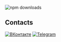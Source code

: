 ![npm downloads](https://img.shields.io/npm-stat/dy/SergTyapkin?label=npm%20downloads&link=https%3A%2F%2Fwww.npmjs.com%2F~sergtyapkin)

## Contacts
[![ВКонтакте](https://img.shields.io/badge/вконтакте-%232E87FB.svg?&style=for-the-badge&logo=vk&logoColor=white)](https://vk.com/tyapkin_s)
[![Telegram](https://img.shields.io/badge/Telegram-2CA5E0?style=for-the-badge&logo=telegram&logoColor=white)](https://t.me/tyapkin_s)
